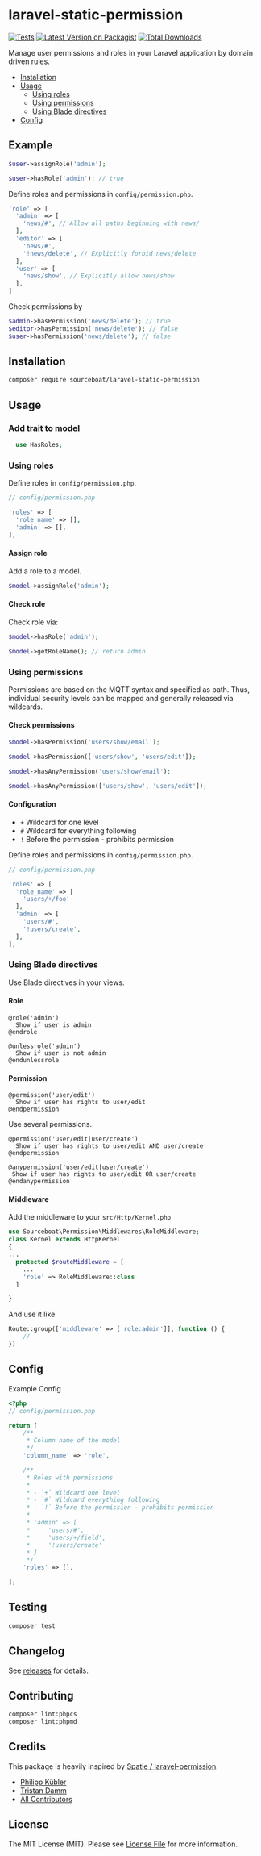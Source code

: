# laravel-static-permission

[![Tests](https://github.com/sourceboat/laravel-static-permission/actions/workflows/test.yaml/badge.svg?branch=develop)](https://github.com/sourceboat/laravel-static-permission/actions/workflows/test.yaml)
[![Latest Version on Packagist](https://img.shields.io/packagist/v/sourceboat/laravel-static-permission.svg?style=flat-square)](https://packagist.org/packages/sourceboat/laravel-static-permission)
[![Total Downloads](https://img.shields.io/packagist/dt/sourceboat/laravel-static-permission.svg?style=flat-square)](https://packagist.org/packages/sourceboat/laravel-static-permission)

Manage user permissions and roles in your Laravel application by domain driven rules.

* [Installation](#installation)
* [Usage](#usage)
  * [Using roles](#using-roles)
  * [Using permissions](#using-permissions)
  * [Using Blade directives](#using-blade-directives)
* [Config](#config)

## Example

```php
$user->assignRole('admin');

$user->hasRole('admin'); // true
```

Define roles and permissions in `config/permission.php`.

```php
'role' => [
  'admin' => [
    'news/#', // Allow all paths beginning with news/
  ],
  'editor' => [
    'news/#',
    '!news/delete', // Explicitly forbid news/delete
  ],
  'user' => [
    'news/show', // Explicitly allow news/show
  ],
]
```

Check permissions by

```php
$admin->hasPermission('news/delete'); // true
$editor->hasPermission('news/delete'); // false
$user->hasPermission('news/delete'); // false
```

## Installation

```bash
composer require sourceboat/laravel-static-permission
```

## Usage

### Add trait to model

```php
  use HasRoles;
```

### Using roles

Define roles in `config/permission.php`.

```php
// config/permission.php

'roles' => [
  'role_name' => [],
  'admin' => [],
],
```
#### Assign role

Add a role to a model.

```php
$model->assignRole('admin');
```

#### Check role

Check role via:

```php
$model->hasRole('admin');

$model->getRoleName(); // return admin
```

### Using permissions

Permissions are based on the MQTT syntax and specified as path. Thus, individual security levels can be mapped and generally released via wildcards.

#### Check permissions

```php
$model->hasPermission('users/show/email');
```

```php
$model->hasPermission(['users/show', 'users/edit']);
```

```php
$model->hasAnyPermission('users/show/email');
```

```php
$model->hasAnyPermission(['users/show', 'users/edit']);
```

#### Configuration

- `+` Wildcard for one level
- `#` Wildcard for everything following
- `!` Before the permission - prohibits permission

Define roles and permissions in `config/permission.php`.

```php
// config/permission.php

'roles' => [
  'role_name' => [
    'users/+/foo'
  ],
  'admin' => [
    'users/#',
    '!users/create',
  ],
],
```

### Using Blade directives

Use Blade directives in your views.

#### Role

```blade
@role('admin')
  Show if user is admin
@endrole
```

```blade
@unlessrole('admin')
  Show if user is not admin
@endunlessrole
```

#### Permission

```blade
@permission('user/edit')
  Show if user has rights to user/edit
@endpermission
```

Use several permissions.

```blade
@permission('user/edit|user/create')
  Show if user has rights to user/edit AND user/create
@endpermission
```

```blade
@anypermission('user/edit|user/create')
 Show if user has rights to user/edit OR user/create
@endanypermission
```

#### Middleware

Add the middleware to your `src/Http/Kernel.php`
```php
use Sourceboat\Permission\Middlewares\RoleMiddleware;
class Kernel extends HttpKernel
{
... 
  protected $routeMiddleware = [
    ...
    'role' => RoleMiddleware::class
  ]

}
```

And use it like 
```php
Route::group(['middleware' => ['role:admin']], function () {
    //
})

```

## Config

Example Config

```php
<?php
// config/permission.php

return [
    /**
     * Column name of the model
     */
    'column_name' => 'role',

    /**
     * Roles with permissions
     *
     * - `+` Wildcard one level
     * - `#` Wildcard everything following
     * - `!` Before the permission - prohibits permission
     *
     * 'admin' => [
     *     'users/#',
     *     'users/+/field',
     *     '!users/create'
     * ]
     */
    'roles' => [],

];

```

## Testing

```bash
composer test
```

## Changelog

See [releases](https://github.com/sourceboat/laravel-static-permission/releases) for details.

## Contributing

```bash
composer lint:phpcs
composer lint:phpmd
```

## Credits

This package is heavily inspired by [Spatie / laravel-permission](https://github.com/spatie/laravel-permission).

- [Philipp Kübler](https://github.com/pkuebler)
- [Tristan Damm](tristansb1)
- [All Contributors](https://github.com/sourceboat/laravel-static-permission/graphs/contributors)

## License

The MIT License (MIT). Please see [License File](LICENSE.md) for more information.
